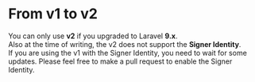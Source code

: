 # From v1 to v2

You can only use **v2** if you upgraded to Laravel **9.x**.<br>
Also at the time of writing, the v2 does not support the **Signer Identity**.<br>
If you are using the v1 with the Signer Identity, you need to wait for some updates. Please feel free to make a pull request to enable the Signer Identity.

